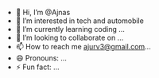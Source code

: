 - 👋 Hi, I’m @Ajnas
- 👀 I’m interested in tech and automobile
- 🌱 I’m currently learning  coding ...
- 💞️ I’m looking to collaborate on ...
- 📫 How to reach me  ajurv3@gmail.com...
- 😄 Pronouns: ...
- ⚡ Fun fact: ...

<!---
Ajnas12345/Ajnas12345 is a ✨ special ✨ repository because its `README.md` (this file) appears on your GitHub profile.
You can click the Preview link to take a look at your changes.
--->
